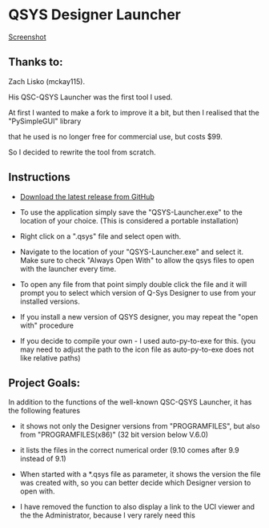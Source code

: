 # QSYS Designer Launcher

[Screenshot](screenshots/screen2.PNG)
  

## Thanks to:

Zach Lisko (mckay115).

His QSC-QSYS Launcher was the first tool I used.

At first I wanted to make a fork to improve it a bit, but then I realised that the "PySimpleGUI" library

that he used is no longer free for commercial use, but costs $99.

So I decided to rewrite the tool from scratch.

## Instructions

- [Download the latest release from GitHub](https://github.com/UW-WMW/QSYS-Launcher/releases)

- To use the application simply save the "QSYS-Launcher.exe" to the location of your choice. (This is considered a portable installation)

- Right click on a ".qsys" file and select open with.

- Navigate to the location of your "QSYS-Launcher.exe" and select it. Make sure to check "Always Open With" to allow the qsys files to open with the launcher every time.

- To open any file from that point simply double click the file and it will prompt you to select which version of Q-Sys Designer to use from your installed versions.

- If you install a new version of QSYS designer, you may repeat the "open with" procedure

- If you decide to compile your own - I used auto-py-to-exe for this. (you may need to adjust the path to the icon file as auto-py-to-exe does not like relative paths)

  

## Project Goals:

In addition to the functions of the well-known QSC-QSYS Launcher, it has the following features

- it shows not only the Designer versions from "PROGRAMFILES", but also from "PROGRAMFILES(x86)" (32 bit version below V.6.0)

- it lists the files in the correct numerical order (9.10 comes after 9.9 instead of 9.1)

- When started with a *.qsys file as parameter, it shows the version the file was created with, so you can better decide which Designer version to open with.

- I have removed the function to also display a link to the UCI viewer and the the Administrator, because I very rarely need this

